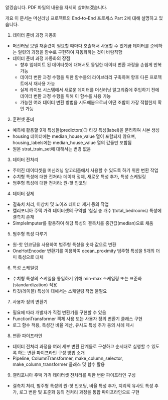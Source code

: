 알겠습니다. PDF 파일의 내용을 자세히 살펴보겠습니다.

개요
이 문서는 머신러닝 프로젝트의 End-to-End 프로세스 Part 2에 대해 설명하고 있습니다. 

1. 데이터 준비 과정 자동화
- 머신러닝 모델 재훈련이 필요할 때마다 호출해서 사용할 수 있게끔 데이터를 준비하는 일련의 과정을 함수로 구현하여 자동화하는 것이 바람직함
- 데이터 준비 과정 자동화의 장점
    - 향후 업데이트 된 데이터셋에 대해서도 동일한 데이터 변환 과정을 손쉽게 반복 가능
    - 데이터 변환 과정 수행을 위한 함수들의 라이브러리 구축하여 향후 다른 프로젝트에서 재사용 가능
    - 실제 라이브 시스템에서 새로운 데이터를 머신러닝 알고리즘에 주입하기 전에 데이터 변환 과정 수행을 위해 이 함수를 사용 가능
    - 가능한 여러 데이터 변환 방법을 시도해봄으로써 어떤 조합이 가장 적합한지 확인 가능

2. 훈련셋 준비
- 예측에 활용할 9개 특성들(predictors)과 타깃 특성(label)을 분리하여 사본 생성
- housing 데이터에는 median_house_value 열이 포함되지 않으며, housing_labels에는 median_house_value 열의 값들만 포함됨
- 원본 strat_train_set에 대해서는 변경 없음

3. 데이터 전처리
- 주어진 데이터셋을 머신러닝 알고리즘에서 사용할 수 있도록 하기 위한 변환 작업
- 수치형 특성에 대한 전처리: 데이터 정제, 새로운 특성 추가, 특성 스케일링
- 범주형 특성에 대한 전처리: 원-핫 인코딩

4. 데이터 정제
- 결측치 처리, 이상치 및 노이즈 데이터 제거 등의 작업
- 캘리포니아 주택 가격 데이터셋의 구역별 '침실 총 개수'(total_bedrooms) 특성에 결측치 존재
- SimpleImputer를 활용하여 해당 특성의 결측치를 중간값(median)으로 채움

5. 범주형 특성 다루기
- 원-핫 인코딩을 사용하여 범주형 특성을 숫자 값으로 변환
- OneHotEncoder 변환기를 이용하여 ocean_proximity 범주형 특성을 5개의 더미 특성으로 대체

6. 특성 스케일링
- 수치형 특성의 스케일을 통일하기 위해 min-max 스케일링 또는 표준화(standardization) 적용
- 타깃(레이블) 특성에 대해서는 스케일링 작업 불필요

7. 사용자 정의 변환기
- 필요에 따라 개발자가 직접 변환기를 구현할 수 있음
- FunctionTransformer 객체 사용 또는 사용자 정의 변환기 클래스 구현
- 로그 함수 적용, 특성간 비율 계산, 유사도 특성 추가 등의 사례 제시

8. 변환 파이프라인
- 데이터 전처리 과정을 여러 세부 변환 단계들로 구성하고 순서대로 실행할 수 있도록 하는 변환 파이프라인 구성 방법 소개
- Pipeline, ColumnTransformer, make_column_selector, make_column_transformer 클래스 및 함수 활용

9. 캘리포니아 주택 가격 데이터셋 전처리를 위한 변환 파이프라인 구성
- 결측치 처리, 범주형 특성의 원-핫 인코딩, 비율 특성 추가, 지리적 유사도 특성 추가, 로그 변환 및 표준화 등의 전처리 과정을 통합 파이프라인으로 구현